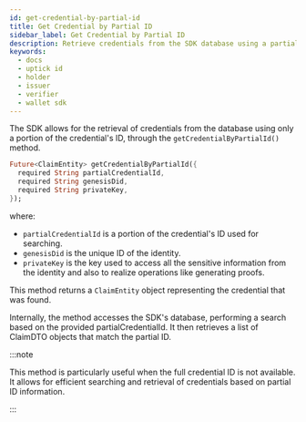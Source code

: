 ```yaml
---
id: get-credential-by-partial-id
title: Get Credential by Partial ID
sidebar_label: Get Credential by Partial ID
description: Retrieve credentials from the SDK database using a partial ID.
keywords:
  - docs
  - uptick id
  - holder
  - issuer
  - verifier
  - wallet sdk
---
```


The SDK allows for the retrieval of credentials from the database using only a portion of the
credential's ID, through the `getCredentialByPartialId()` method.

```dart
Future<ClaimEntity> getCredentialByPartialId({
  required String partialCredentialId,
  required String genesisDid,
  required String privateKey,
});
```

where:

- `partialCredentialId` is a portion of the credential's ID used for searching.
- `genesisDid` is the unique ID of the identity.
- `privateKey` is the key used to access all the sensitive information from the identity and also to
  realize operations like generating proofs.

This method returns a `ClaimEntity` object representing the credential that was found.

Internally, the method accesses the SDK's database, performing a search based on the provided
partialCredentialId. It then retrieves a list of ClaimDTO objects that match the partial ID.

:::note

This method is particularly useful when the full credential ID is not available. It allows for
efficient searching and retrieval of credentials based on partial ID information.

:::

